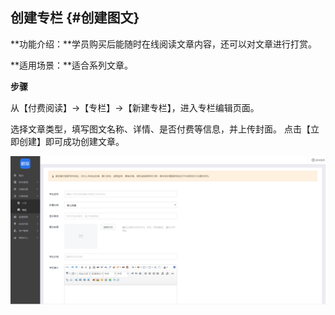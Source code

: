 ## 创建专栏 {#创建图文}

**功能介绍：**学员购买后能随时在线阅读文章内容，还可以对文章进行打赏。

**适用场景：**适合系列文章。

**步骤**

从【付费阅读】→【专栏】→【新建专栏】，进入专栏编辑页面。

选择文章类型，填写图文名称、详情、是否付费等信息，并上传封面。 点击【立即创建】即可成功创建文章。

![](/assets/但是ort.png)


